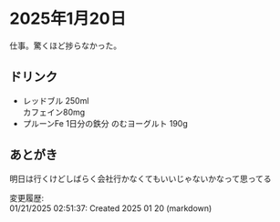 # 2025年1月20日

仕事。驚くほど捗らなかった。

## ドリンク

- レッドブル 250ml  
カフェイン80mg
- プルーンFe 1日分の鉄分 のむヨーグルト 190g

## あとがき

明日は行くけどしばらく会社行かなくてもいいじゃないかなって思ってる

変更履歴:  
01/21/2025 02:51:37: Created 2025 01 20 (markdown)  

